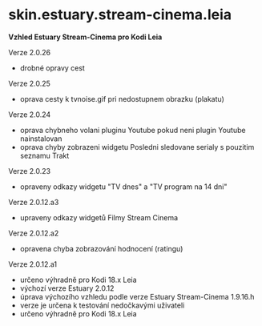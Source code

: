 # skin.estuary.stream-cinema.leia
**Vzhled Estuary Stream-Cinema pro Kodi Leia**

Verze 2.0.26
* drobné opravy cest

Verze 2.0.25
* oprava cesty k tvnoise.gif pri nedostupnem obrazku (plakatu)

Verze 2.0.24
* oprava chybneho volani pluginu Youtube pokud neni plugin Youtube nainstalovan
* oprava chyby zobrazeni widgetu Posledni sledovane serialy s pouzitim seznamu Trakt

Verze 2.0.23
- opraveny odkazy widgetu "TV dnes" a "TV program na 14 dni"

Verze 2.0.12.a3
- upraveny odkazy widgetů Filmy Stream Cinema

Verze 2.0.12.a2
- opravena chyba zobrazování hodnocení (ratingu)

Verze 2.0.12.a1
- určeno výhradně pro Kodi 18.x Leia
- výchozí verze Estuary 2.0.12
- úprava výchozího vzhledu podle verze Estuary Stream-Cinema 1.9.16.h
- verze je určena k testování nedočkavými uživateli
- určeno výhradně pro Kodi 18.x Leia
